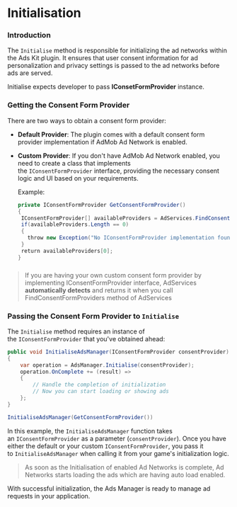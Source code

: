# Initialisation

### Introduction

The `Initialise` method is responsible for initializing the ad networks within the Ads Kit plugin. It ensures that user consent information for ad personalization and privacy settings is passed to the ad networks before ads are served.

Initialise expects developer to pass **IConsetFormProvider** instance.

### Getting the Consent Form Provider

There are two ways to obtain a consent form provider:

- **Default Provider**: The plugin comes with a default consent form provider implementation if AdMob Ad Network is enabled. 

- **Custom Provider**: If you don't have AdMob Ad Network enabled, you need to create a class that implements the `IConsentFormProvider` interface, providing the necessary consent logic and UI based on your requirements.
  
  Example:
  
  ```csharp
  private IConsentFormProvider GetConsentFormProvider()
  {
   IConsentFormProvider[] availableProviders = AdServices.FindConsentFormProviders();
   if(availableProviders.Length == 0)
   {
     throw new Exception("No IConsentFormProvider implementation found. Implement IConsentFormProvider interface or enable AdMob for a default consent form provider.");
   }
   return availableProviders[0];
  }
  ```

### 

> If you are having your own custom consent form provider by implementing IConsentFormProvider interface, AdServices **automatically detects** and returns it when you call FindConsentFormProviders method of AdServices

### Passing the Consent Form Provider to `Initialise`

The `Initialise` method requires an instance of the `IConsentFormProvider` that you've obtained ahead:

```csharp
public void InitialiseAdsManager(IConsentFormProvider consentProvider)
{
    var operation = AdsManager.Initialise(consentProvider);
    operation.OnComplete += (result) =>
    {
        // Handle the completion of initialization
        // Now you can start loading or showing ads
    };
}
```

```csharp
InitialiseAdsManager(GetConsentFormProvider())
```

In this example, the `InitialiseAdsManager` function takes an `IConsentFormProvider` as a parameter (`consentProvider`). Once you have either the default or your custom `IConsentFormProvider`, you pass it to `InitialiseAdsManager` when calling it from your game's initialization logic.

> As soon as the Initialisation of enabled Ad Networks is complete, Ad Networks starts loading the ads which are having auto load enabled.

With successful initialization, the Ads Manager is ready to manage ad requests in your application.
